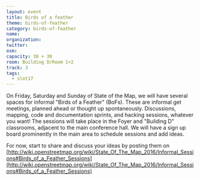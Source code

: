 ```yaml
---
layout: event
title: Birds of a feather
theme: birds-of-feather
category: birds-of-feather
name:
organization:
twitter:
osm:
capacity: 30 + 30
room: Building D/Room 1+2
track: 3
tags:
  - slot17
---
```


On Friday, Saturday and Sunday of State of the Map, we will have several spaces for informal "Birds of a Feather" (BoFs). These are informal get meetings, planned ahead or thought up spontaneously. Discussions, mapping, code and documentation sprints, and hacking sessions, whatever you want! The sessions will take place in the Foyer and "Building D" classrooms, adjacent to the main conference hall. We will have a sign up board prominently in the main area to schedule sessions and add ideas.

For now, start to share and discuss your ideas by posting them on [http://wiki.openstreetmap.org/wiki/State_Of_The_Map_2016/Informal_Sessions#Birds_of_a_Feather_Sessions](http://wiki.openstreetmap.org/wiki/State_Of_The_Map_2016/Informal_Sessions#Birds_of_a_Feather_Sessions)
